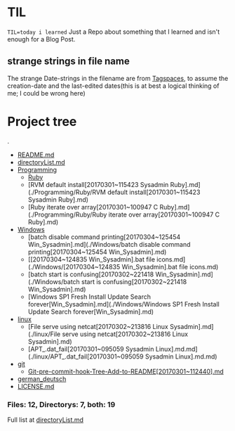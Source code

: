 # TIL

`TIL=today i learned`
Just a Repo about something that I learned and isn't enough for a Blog Post.

## strange strings in file name
The strange Date-strings in the filename are from [Tagspaces](https://tagspaces.org), to assume the creation-date and the last-edited dates(this is at best a logical thinking of me; I could be wrong here)


# Project tree

.
 * [README.md](./README.md)
 * [directoryList.md](./directoryList.md)
 * [Programming](./Programming)
   * [Ruby](./Programming/Ruby)
   * [RVM default install[20170301~115423 Sysadmin Ruby].md](./Programming/Ruby/RVM default install[20170301~115423 Sysadmin Ruby].md)
   * [Ruby iterate over array[20170301~100947 C Ruby].md](./Programming/Ruby/Ruby iterate over array[20170301~100947 C Ruby].md)
 * [Windows](./Windows)
   * [batch disable command printing[20170304~125454 Win_Sysadmin].md](./Windows/batch disable command printing[20170304~125454 Win_Sysadmin].md)
   * [[20170304~124835 Win_Sysadmin].bat file icons.md](./Windows/[20170304~124835 Win_Sysadmin].bat file icons.md)
   * [batch start is confusing[20170302~221418 Win_Sysadmin].md](./Windows/batch start is confusing[20170302~221418 Win_Sysadmin].md)
   * [Windows SP1 Fresh Install Update Search forever[Win_Sysadmin].md](./Windows/Windows SP1 Fresh Install Update Search forever[Win_Sysadmin].md)
 * [linux](./linux)
   * [File serve using netcat[20170302~213816 Linux Sysadmin].md](./linux/File serve using netcat[20170302~213816 Linux Sysadmin].md)
   * [APT_.dat_fail[20170301~095059 Sysadmin Linux].md.md](./linux/APT_.dat_fail[20170301~095059 Sysadmin Linux].md.md)
 * [git](./git)
   * [Git-pre-commit-hook-Tree-Add-to-README[20170301~112440].md](./git/Git-pre-commit-hook-Tree-Add-to-README[20170301~112440].md)
 * [german_deutsch](./german_deutsch)
 * [LICENSE.md](./LICENSE.md)


### Files: 12, Directorys: 7, both: 19


 Full list at [directoryList.md](./directoryList.md)